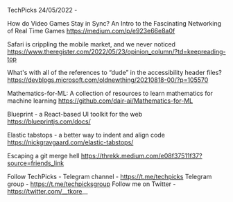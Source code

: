 TechPicks 24/05/2022 -

How do Video Games Stay in Sync? An Intro to the Fascinating Networking of Real Time Games
https://medium.com/p/e923e66e8a0f

Safari is crippling the mobile market, and we never noticed
https://www.theregister.com/2022/05/23/opinion_column/?td=keepreading-top

What's with all of the references to “dude” in the accessibility header files?
https://devblogs.microsoft.com/oldnewthing/20210818-00/?p=105570

Mathematics-for-ML: A collection of resources to learn mathematics for machine learning
https://github.com/dair-ai/Mathematics-for-ML

Blueprint - a React-based UI toolkit for the web
https://blueprintjs.com/docs/

Elastic tabstops - a better way to indent and align code
https://nickgravgaard.com/elastic-tabstops/

Escaping a git merge hell
https://threkk.medium.com/e08f37511f37?source=friends_link

Follow TechPicks -
Telegram channel - https://t.me/techpicks
Telegram group - https://t.me/techpicksgroup
Follow me on Twitter - https://twitter.com/__tkore__